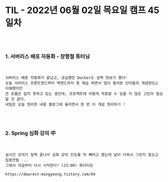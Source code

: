 # TIL - 2022년 06월 02일 목요일 캠프 45일차
<br>
<br>

### 1. 서버리스 배포 자동화 - 장형철 튜터님
<br>

    서버리스 배포 자동화가 끝났고, 궁금했던 Docker도 살짝 맛보기 했다!
    오늘 서비리스 프론트엔드부터 백엔드까지 총 복습 하면서 많이 들어본 단어들의 개념정도는 이해했지만
    큰 흐름은 잡지 못하고 있는 중인데, 프로젝트에 어떻게 적용할 수 있을 지 많은 고민이 필요할 것 같다.  
    내일은 오늘 정리한 내용 블로그에 올리면서 한 번 더 개념 정리하기 !

<br>
<br>

### 2. Spring 심화 강의 中
<br>

    실시간 강의가 일찍 끝나서 심화 강의 진도를 막 빼려고 했는데 날이 더워서 그런지 잠오고 집중안됨 ...  
    그래서 지금부터 다시 시작한다! (23:00) 화이티잉

    https://dearest-mingyeong.tistory.com/94

<br>
<br>